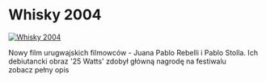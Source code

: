 Whisky 2004 
=============
[![Whisky 2004 ](http://vidos.pl/images/player.gif)](http://vidos.pl/whisky-2004)

 Nowy film urugwajskich filmowców - Juana Pablo Rebelli i Pablo Stolla. Ich debiutancki obraz '25 Watts' zdobył główną nagrodę na festiwalu zobacz pełny opis
